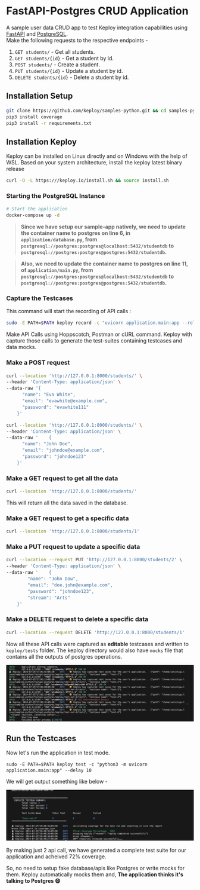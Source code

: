 # FastAPI-Postgres CRUD Application

A sample user data CRUD app to test Keploy integration capabilities using [FastAPI](https://fastapi.tiangolo.com/) and [PostgreSQL](https://www.postgresql.org/). <br>
Make the following requests to the respective endpoints -

1. `GET students/` - Get all students.
2. `GET students/{id}` - Get a student by id.
3. `POST students/` - Create a student.
4. `PUT students/{id}` - Update a student by id.
5. `DELETE students/{id}` - Delete a student by id.

## Installation Setup

```bash
git clone https://github.com/keploy/samples-python.git && cd samples-python/fastapi-postgres
pip3 install coverage
pip3 install -r requirements.txt
```

## Installation Keploy

Keploy can be installed on Linux directly and on Windows with the help of WSL. Based on your system architecture, install the keploy latest binary release

```bash
curl -O -L https:///keploy.io/install.sh && source install.sh
```

### Starting the PostgreSQL Instance

```bash
# Start the application
docker-compose up -d
```

> **Since we have setup our sample-app natively, we need to update the container name to postgres on line 6, in `application/database.py`, from `postgresql://postgres:postgres@localhost:5432/studentdb` to `postgresql://postgres:postgres@postgres:5432/studentdb`.**

> **Also, we need to update the container name to postgres on line 11, of `application/main.py`, from `postgresql://postgres:postgres@localhost:5432/studentdb` to `postgresql://postgres:postgres@postgres:5432/studentdb`.**

### Capture the Testcases

This command will start the recording of API calls :

```sh
sudo -E PATH=$PATH keploy record -c "uvicorn application.main:app --reload"
```

Make API Calls using Hoppscotch, Postman or cURL command. Keploy with capture those calls to generate the test-suites containing testcases and data mocks.

### Make a POST request

```bash
curl --location 'http://127.0.0.1:8000/students/' \
--header 'Content-Type: application/json' \
--data-raw '{
      "name": "Eva White",
      "email": "evawhite@example.com",
      "password": "evawhite111"
    }'
```

```bash
curl --location 'http://127.0.0.1:8000/students/' \
--header 'Content-Type: application/json' \
--data-raw '    {
      "name": "John Doe",
      "email": "johndoe@example.com",
      "password": "johndoe123"
    }'
```

### Make a GET request to get all the data

```bash
curl --location 'http://127.0.0.1:8000/students/'
```

This will return all the data saved in the database.

### Make a GET request to get a specific data

```bash
curl --location 'http://127.0.0.1:8000/students/1'
```

### Make a PUT request to update a specific data

```bash
curl --location --request PUT 'http://127.0.0.1:8000/students/2' \
--header 'Content-Type: application/json' \
--data-raw '    {
        "name": "John Dow",
        "email": "doe.john@example.com",
        "password": "johndoe123",
        "stream": "Arts"
    }'
```

### Make a DELETE request to delete a specific data

```bash
curl --location --request DELETE 'http://127.0.0.1:8000/students/1'
```

Now all these API calls were captured as **editable** testcases and written to `keploy/tests` folder. The keploy directory would also have `mocks` file that contains all the outputs of postgres operations.

![keploy testcase](./img/testcases.png)

## Run the Testcases

Now let's run the application in test mode.

```shell
sudo -E PATH=$PATH keploy test -c "python3 -m uvicorn application.main:app" --delay 10
```
We will get output something like below -

![keploy testcase](./img/testrun.png)

By making just 2 api call, we have generated a complete test suite for our application and acheived 72% coverage.

So, no need to setup fake database/apis like Postgres or write mocks for them. Keploy automatically mocks them and, **The application thinks it's talking to Postgres 😄** 

